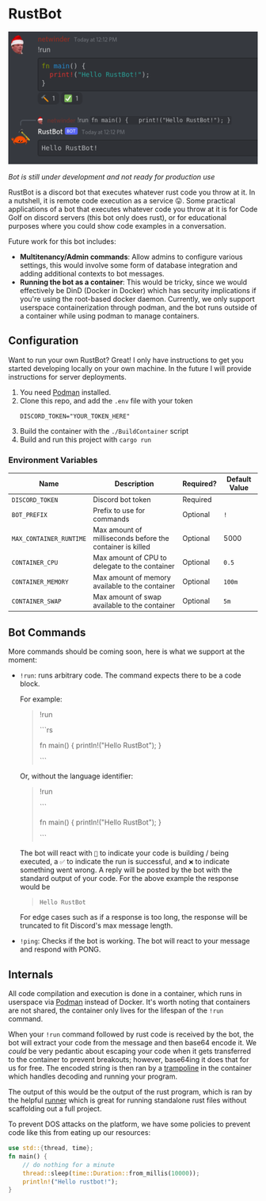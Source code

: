 # RustBot

<p align="center">
  <img src="./assets/demo/rustbot_basic.png">
</p>

*Bot is still under development and not ready for production use*

RustBot is a discord bot that executes whatever rust code you throw at it. In a nutshell, it is remote code execution as a service 😛. Some practical applications of a bot that executes whatever code you throw at it is for Code Golf on discord servers (this bot only does rust), or for educational purposes where you could show code examples in a conversation. 

Future work for this bot includes:
- **Multitenancy/Admin commands**: Allow admins to configure various settings, this would involve some form of database integration and adding additional contexts to bot messages.
- **Running the bot as a container**: This would be tricky, since we would effectively be DinD (Docker in Docker) which has security implications if you're using the root-based docker daemon. Currently, we only support userspace containerization through podman, and the bot runs outside of a container while using podman to manage containers.

## Configuration
Want to run your own RustBot? Great! I only have instructions to get you started developing locally on your own machine. In the future I will provide instructions for server deployments.

1. You need [Podman](https://podman.io/) installed.
2. Clone this repo, and add the `.env` file with your token
    ```
    DISCORD_TOKEN="YOUR_TOKEN_HERE"
    ```
3. Build the container with the `./BuildContainer` script
4. Build and run this project with `cargo run`

### Environment Variables
| Name | Description | Required? | Default Value |
|------|-------------|-----------|---------------|
| `DISCORD_TOKEN` | Discord bot token | Required | |
| `BOT_PREFIX` | Prefix to use for commands | Optional | `!` |
| `MAX_CONTAINER_RUNTIME` | Max amount of milliseconds before the container is killed | Optional | 5000 | 
| `CONTAINER_CPU` | Max amount of CPU to delegate to the container | Optional | `0.5` | 
| `CONTAINER_MEMORY` | Max amount of memory available to the container | Optional | `100m` |
| `CONTAINER_SWAP` | Max amount of swap available to the container | Optional | `5m` |

## Bot Commands
More commands should be coming soon, here is what we support at the moment:

- `!run`: runs arbitrary code. The command expects there to be a code block. 

    For example:
    > !run
    > 
    > \```rs
    > 
    > fn main() { println!("Hello RustBot"); }
    >
    > \```
    
    Or, without the language identifier:
    > !run
    > 
    > \```
    >
    > fn main() { println!("Hello RustBot"); }
    >
    > \```

    The bot will react with `🔨` to indicate your code is building / being executed, a `✅` to indicate the run is successful, and `❌` to indicate something went wrong. A reply will be posted by the bot with the standard output of your code. For the above example the response would be

    > ```
    > Hello RustBot
    > ```

    For edge cases such as if a response is too long, the response will be truncated to fit Discord's max message length. 

- `!ping`: Checks if the bot is working. The bot will react to your message and respond with PONG.

## Internals

All code compilation and execution is done in a container, which runs in userspace via [Podman](https://podman.io/) instead of Docker. It's worth noting that containers are not shared, the container only lives for the lifespan of the `!run` command. 

When your `!run` command followed by rust code is received by the bot, the bot will extract your code from the message and then base64 encode it. We *could* be very pedantic about escaping your code when it gets transferred to the container to prevent breakouts; however, base64ing it does that for us for free. The encoded string is then ran by a [trampoline](assets/container/trampoline) in the container which handles decoding and running your program.

The output of this would be the output of the rust program, which is ran by the helpful [runner](https://docs.rs/crate/runner/latest) which is great for running standalone rust files without scaffolding out a full project.

To prevent DOS attacks on the platform, we have some policies to prevent code like this from eating up our resources:
```rs
use std::{thread, time};
fn main() {
    // do nothing for a minute
    thread::sleep(time::Duration::from_millis(10000));
    println!("Hello rustbot!");
}
```